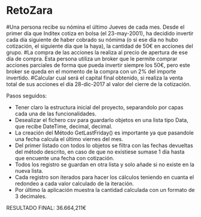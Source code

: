 # RetoZara
#Una persona recibe su nómina el último Jueves de cada mes. Desde el primer día que Inditex cotiza en bolsa (el 23-may-2001), ha decidido invertir cada día siguiente de haber cobrado su nómima (o si ese día no hubo cotización, el siguiente día que la haya), la cantidad de 50€ en acciones del grupo.
#La compra de las acciones la realiza al precio de apertura de ese día de compra. Esta persona utiliza un broker que le permite comprar acciones parciales de forma que pueda invertir siempre los 50€, pero este broker se queda en el momento de la compra con un 2% del importe invertido.
#Calcular cual será el capital final obtenido, si realiza la venta total de sus acciones el día 28-dic-2017 al valor del cierre de la cotización.

Pasos seguidos:
- Tener claro la estructura inicial del proyecto, separandolo por capas cada una de las funcionalidades.
- Desealizar el fichero csv para guardarlo objetos en una lista tipo Data, que recibe DateTime, decimal, decimal.
- La creación del Método GetLastFriday() es importante ya que pasandole una fecha calcula el último viernes del mes.
- Del primer listado con todos lo objetos se filtra con las fechas devueltas del método descrito, en caso de que no existiese sumase 1 día hasta que encuente una fecha con cotización.
- Todos los registro se guardan en otra lista y solo añade si no existe en la nueva lista.
- Cada registro son iterados para hacer los cálculos teniendo en cuanta el redondeo a cada valor calculado de la iteración.
- Por último la aplicación muestra la cantidad calculada con un formato de 3 decimales.

RESULTADO FINAL:
36.664,211€
